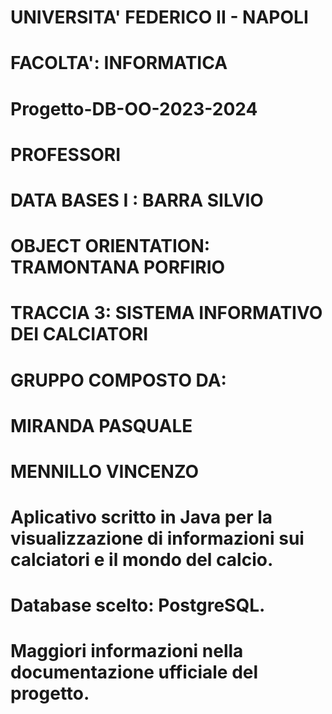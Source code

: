 # UNIVERSITA' FEDERICO II - NAPOLI
# FACOLTA': INFORMATICA

# Progetto-DB-OO-2023-2024

# PROFESSORI
# DATA BASES I : BARRA SILVIO
# OBJECT ORIENTATION: TRAMONTANA PORFIRIO

# TRACCIA 3: SISTEMA INFORMATIVO DEI CALCIATORI

# GRUPPO COMPOSTO DA:
# MIRANDA PASQUALE
# MENNILLO VINCENZO


# Aplicativo scritto in Java per la visualizzazione di informazioni sui calciatori e il mondo del calcio.
# Database scelto: PostgreSQL.

# Maggiori informazioni nella documentazione ufficiale del progetto.
